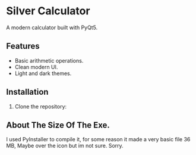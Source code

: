 # Silver Calculator

A modern calculator built with PyQt5.

## Features
- Basic arithmetic operations.
- Clean modern UI.
- Light and dark themes.

## Installation

1. Clone the repository:


## About The Size Of The Exe.

I used PyInstaller to compile it, for some reason it made a very basic file 36 MB,
Maybe over the icon but im not sure.
Sorry.
